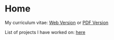 # Home

My curriculum vitae: [Web Version](./cv.md) or [PDF Version](/output/cv.pdf)

List of projects I have worked on: [here](./projects.md)
